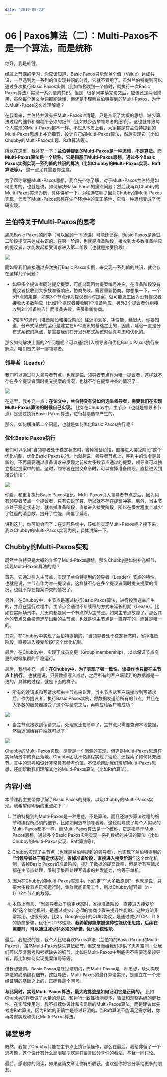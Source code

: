 ```yaml
---
date: "2019-06-23"
---  
```

      
# 06 | Paxos算法（二）：Multi-Paxos不是一个算法，而是统称
你好，我是韩健。

经过上节课的学习，你应该知道，Basic Paxos只能就单个值（Value）达成共识，一旦遇到为一系列的值实现共识的时候，它就不管用了。虽然兰伯特提到可以通过多次执行Basic Paxos实例（比如每接收到一个值时，就执行一次Basic Paxos算法）实现一系列值的共识。但是，很多同学读完论文后，应该还是两眼摸黑，虽然每个英文单词都能读懂，但还是不理解兰伯特提到的Multi-Paxos，为什么Multi-Paxos这么难理解呢？

在我看来，兰伯特并没有把Multi-Paxos讲清楚，只是介绍了大概的思想，缺少算法过程的细节和编程所必须的细节（比如缺少选举领导者的细节）。这也就导致每个人实现的Multi-Paxos都不一样。不过从本质上看，大家都是在兰伯特提到的Multi-Paxos思想上补充细节，设计自己的Multi-Paxos算法，然后实现它（比如Chubby的Multi-Paxos实现、Raft算法等）。

所以在这里，我补充一下：**兰伯特提到的Multi-Paxos是一种思想，不是算法。而Multi-Paxos算法是一个统称，它是指基于Multi-Paxos思想，通过多个Basic Paxos实例实现一系列值的共识的算法（比如Chubby的Multi-Paxos实现、Raft算法等）。** 这一点尤其需要你注意。

<!-- [[[read_end]]] -->

为了帮你掌握Multi-Paxos思想，我会先带你了解，对于Multi-Paxos兰伯特是如何思考的，也就是说，如何解决Basic Paxos的痛点问题；然后我再以Chubby的Multi-Paxos实现为例，具体讲解一下。为啥选它呢？因为Chubby的Multi-Paxos实现，代表了Multi-Paxos思想在生产环境中的真正落地，它将一种思想变成了代码实现。

## 兰伯特关于Multi-Paxos的思考

熟悉Basic Paxos的同学（可以回顾一下[05讲](https://time.geekbang.org/column/article/201700?utm_source=geektimeweb&utm_medium=pc&utm_term=pc_interstitial_143)）可能还记得，Basic Paxos是通过二阶段提交来达成共识的。在第一阶段，也就是准备阶段，接收到大多数准备响应的提议者，才能发起接受请求进入第二阶段（也就是接受阶段）：

![](./httpsstatic001geekbangorgresourceimageaae0aafabff1fe2a26523e9815805ccca6e0.jpg)

而如果我们直接通过多次执行Basic Paxos实例，来实现一系列值的共识，就会存在这样几个问题：

* 如果多个提议者同时提交提案，可能出现因为提案编号冲突，在准备阶段没有提议者接收到大多数准备响应，协商失败，需要重新协商。你想象一下，一个5节点的集群，如果3个节点作为提议者同时提案，就可能发生因为没有提议者接收大多数响应（比如1个提议者接收到1个准备响应，另外2个提议者分别接收到2个准备响应）而准备失败，需要重新协商。

* 2轮RPC通讯（准备阶段和接受阶段）往返消息多、耗性能、延迟大。你要知道，分布式系统的运行是建立在RPC通讯的基础之上的，因此，延迟一直是分布式系统的痛点，是需要我们在开发分布式系统时认真考虑和优化的。

那么如何解决上面的2个问题呢？可以通过引入领导者和优化Basic Paxos执行来解决，咱们首先聊一聊领导者。

### 领导者（Leader）

我们可以通过引入领导者节点，也就是说，领导者节点作为唯一提议者，这样就不存在多个提议者同时提交提案的情况，也就不存在提案冲突的情况了：

![](./httpsstatic001geekbangorgresourceimageaff6af3d6a291d960ace59a88898abb74ef6.jpg)

在这里，我补充一点：**在论文中，兰伯特没有说如何选举领导者，需要我们在实现Multi-Paxos算法的时候自己实现。** 比如在Chubby中，主节点（也就是领导者节点）是通过执行Basic Paxos算法，进行投票选举产生的。

那么，如何解决第二个问题，也就是如何优化Basic Paxos执行呢？

### 优化Basic Paxos执行

我们可以采用“当领导者处于稳定状态时，省掉准备阶段，直接进入接受阶段”这个优化机制，优化Basic Paxos执行。也就是说，领导者节点上，序列中的命令是最新的，不再需要通过准备请求来发现之前被大多数节点通过的提案，领导者可以独立指定提案中的值。这时，领导者在提交命令时，可以省掉准备阶段，直接进入到接受阶段：

![](./httpsstatic001geekbangorgresourceimage3c543cd72a4a138fe1cde52aedd1b897f954.jpg)

你看，和重复执行Basic Paxos相比，Multi-Paxos引入领导者节点之后，因为只有领导者节点一个提议者，只有它说了算，所以就不存在提案冲突。另外，当主节点处于稳定状态时，就省掉准备阶段，直接进入接受阶段，所以在很大程度上减少了往返的消息数，提升了性能，降低了延迟。

讲到这儿，你可能会问了：在实际系统中，该如何实现Multi-Paxos呢？接下来，我以Chubby的Multi-Paxos实现为例，具体讲解一下。

## Chubby的Multi-Paxos实现

既然兰伯特只是大概的介绍了Multi-Paxos思想，那么Chubby是如何补充细节，实现Multi-Paxos算法的呢？

首先，它通过引入主节点，实现了兰伯特提到的领导者（Leader）节点的特性。也就是说，主节点作为唯一提议者，这样就不存在多个提议者同时提交提案的情况，也就不存在提案冲突的情况了。

另外，在Chubby中，主节点是通过执行Basic Paxos算法，进行投票选举产生的，并且在运行过程中，主节点会通过不断续租的方式来延长租期（Lease）。比如在实际场景中，几天内都是同一个节点作为主节点。如果主节点故障了，那么其他的节点又会投票选举出新的主节点，也就是说主节点是一直存在的，而且是唯一的。

其次，在Chubby中实现了兰伯特提到的，“当领导者处于稳定状态时，省掉准备阶段，直接进入接受阶段”这个优化机制。

最后，在Chubby中，实现了成员变更（Group membership），以此保证节点变更的时候集群的平稳运行。

最后，我想补充一点：**在Chubby中，为了实现了强一致性，读操作也只能在主节点上执行。** 也就是说，只要数据写入成功，之后所有的客户端读到的数据都是一致的。具体的过程，就是下面的样子。

* 所有的读请求和写请求都由主节点来处理。当主节点从客户端接收到写请求后，作为提议者，执行Basic Paxos实例，将数据发送给所有的节点，并且在大多数的服务器接受了这个写请求之后，再响应给客户端成功：

![](./httpsstatic001geekbangorgresourceimage7eb97e2c2e194d5a0fda5594c5e4e2d9ecb9.jpg)

* 当主节点接收到读请求后，处理就比较简单了，主节点只需要查询本地数据，然后返回给客户端就可以了：

![](./httpsstatic001geekbangorgresourceimage076407501bb8d9015af3fb34cf856fe3ec64.jpg)

Chubby的Multi-Paxos实现，尽管是一个闭源的实现，但这是Multi-Paxos思想在实际场景中的真正落地，Chubby团队不仅编程实现了理论，还探索了如何补充细节。其中的思考和设计非常具有参考价值，不仅能帮助我们理解Multi-Paxos思想，还能帮助我们理解其他的Multi-Paxos算法（比如Raft算法）。

## 内容小结

本节课我主要带你了解了Basic Paxos的局限，以及Chubby的Multi-Paxos实现。我希望你明确的重点如下：

1.  兰伯特提到的Multi-Paxos是一种思想，不是算法，而且还缺少算法过程的细节和编程所必须的细节，比如如何选举领导者等，这也就导致了每个人实现的Multi-Paxos都不一样。而Multi-Paxos算法是一个统称，它是指基于Multi-Paxos思想，通过多个Basic Paxos实例实现一系列数据的共识的算法（比如Chubby的Multi-Paxos实现、Raft算法等）。

2.  Chubby实现了主节点（也就是兰伯特提到的领导者），也实现了兰伯特提到的 **“当领导者处于稳定状态时，省掉准备阶段，直接进入接受阶段”** 这个优化机制，省掉Basic Paxos的准备阶段，提升了数据的提交效率，但是所有写请求都在主节点处理，限制了集群处理写请求的并发能力，约等于单机。

3.  因为在Chubby的Multi-Paxos实现中，也约定了“大多数原则”，也就是说，只要大多数节点正常运行时，集群就能正常工作，所以Chubby能容错（n \- 1）/2个节点的故障。

4.  本质上而言，“当领导者处于稳定状态时，省掉准备阶段，直接进入接受阶段”这个优化机制，是通过减少非必须的协商步骤来提升性能的。这种方法非常常用，也很有效。比如，Google设计的QUIC协议，是通过减少TCP、TLS的协商步骤，优化HTTPS性能。**我希望你能掌握这种性能优化思路，后续在需要时，可以通过减少非必须的步骤，优化系统性能。**

最后，我想说的是，我个人比较喜欢Paxos算法（兰伯特的Basic Paxos和Multi-Paxos），虽然Multi-Paxos缺失算法细节，但这反而给我们提供了思考空间，让我们可以反复思考和考据缺失的细节，比如在Multi-Paxos中到底需不需要选举领导者，再比如如何实现提案编号等等。

但我想强调，Basic Paxos是经过证明的，而Multi-Paxos是一种思想，缺失实现算法的必须编程细节，这就导致，Multi-Paxos的最终算法实现，是建立在一个未经证明的基础之上的，正确性是个问号。

**与此同时，实现Multi-Paxos算法，最大的挑战是如何证明它是正确的。** 比如Chubby的作者做了大量的测试，和运行一致性检测脚本，验证和观察系统的健壮性。在实际使用时，我不推荐你设计和实现新的Multi-Paxos算法，而是建议优先考虑Raft算法，因为Raft的正确性是经过证明的。当Raft算法不能满足需求时，你再考虑实现和优化Multi-Paxos算法。

## 课堂思考

既然，我提了Chubby只能在主节点上执行读操作，那么在最后，我给你留了一个思考题，这个设计有什么局限呢？欢迎在留言区分享你的看法，与我一同讨论。

最后，感谢你的阅读，如果这篇文章让你有所收获，也欢迎你将它分享给更多的朋友。